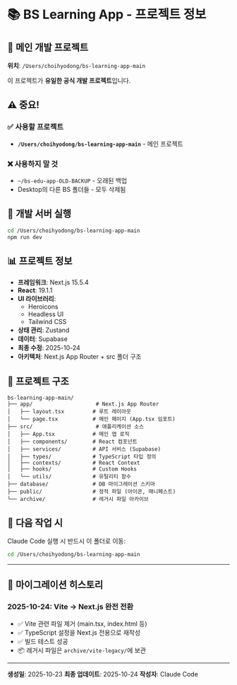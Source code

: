 # 📚 BS Learning App - 프로젝트 정보

## 🎯 메인 개발 프로젝트

**위치**: `/Users/choihyodong/bs-learning-app-main`

이 프로젝트가 **유일한 공식 개발 프로젝트**입니다.

## ⚠️ 중요!

### ✅ 사용할 프로젝트
- **`/Users/choihyodong/bs-learning-app-main`** - 메인 프로젝트

### ❌ 사용하지 말 것
- `~/bs-edu-app-OLD-BACKUP` - 오래된 백업
- Desktop의 다른 BS 폴더들 - 모두 삭제됨

## 🚀 개발 서버 실행

```bash
cd /Users/choihyodong/bs-learning-app-main
npm run dev
```

## 📊 프로젝트 정보

- **프레임워크**: Next.js 15.5.4
- **React**: 19.1.1
- **UI 라이브러리**:
  - Heroicons
  - Headless UI
  - Tailwind CSS
- **상태 관리**: Zustand
- **데이터**: Supabase
- **최종 수정**: 2025-10-24
- **아키텍처**: Next.js App Router + src 폴더 구조

## 📁 프로젝트 구조

```
bs-learning-app-main/
├── app/                    # Next.js App Router
│   ├── layout.tsx         # 루트 레이아웃
│   └── page.tsx           # 메인 페이지 (App.tsx 임포트)
├── src/                    # 애플리케이션 소스
│   ├── App.tsx            # 메인 앱 로직
│   ├── components/        # React 컴포넌트
│   ├── services/          # API 서비스 (Supabase)
│   ├── types/             # TypeScript 타입 정의
│   ├── contexts/          # React Context
│   ├── hooks/             # Custom Hooks
│   └── utils/             # 유틸리티 함수
├── database/              # DB 마이그레이션 스키마
├── public/                # 정적 파일 (아이콘, 매니페스트)
└── archive/               # 레거시 파일 아카이브
```

## 🔧 다음 작업 시

Claude Code 실행 시 반드시 이 폴더로 이동:
```bash
cd /Users/choihyodong/bs-learning-app-main
```

---

## 🔄 마이그레이션 히스토리

### 2025-10-24: Vite → Next.js 완전 전환
- ✅ Vite 관련 파일 제거 (main.tsx, index.html 등)
- ✅ TypeScript 설정을 Next.js 전용으로 재작성
- ✅ 빌드 테스트 성공
- 📦 레거시 파일은 `archive/vite-legacy/`에 보관

---

**생성일**: 2025-10-23
**최종 업데이트**: 2025-10-24
**작성자**: Claude Code
